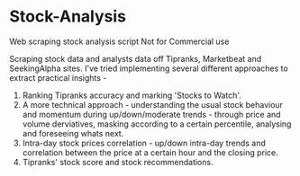 # Stock-Analysis
Web scraping stock analysis script
Not for Commercial use

Scraping stock data and analysts data off Tipranks, Marketbeat and SeekingAlpha sites.
I've tried implementing several different approaches to extract practical insights - 
1. Ranking Tipranks accuracy and marking 'Stocks to Watch'.
2. A more technical approach - understanding the usual stock behaviour and momentum during up/down/moderate trends - 
   through price and volume derviatives, masking according to a certain percentile, analysing and foreseeing whats next.
3. Intra-day stock prices correlation - up/down intra-day trends and correlation between the price at a certain hour and the closing price.
4. Tipranks' stock score and stock recommendations.


